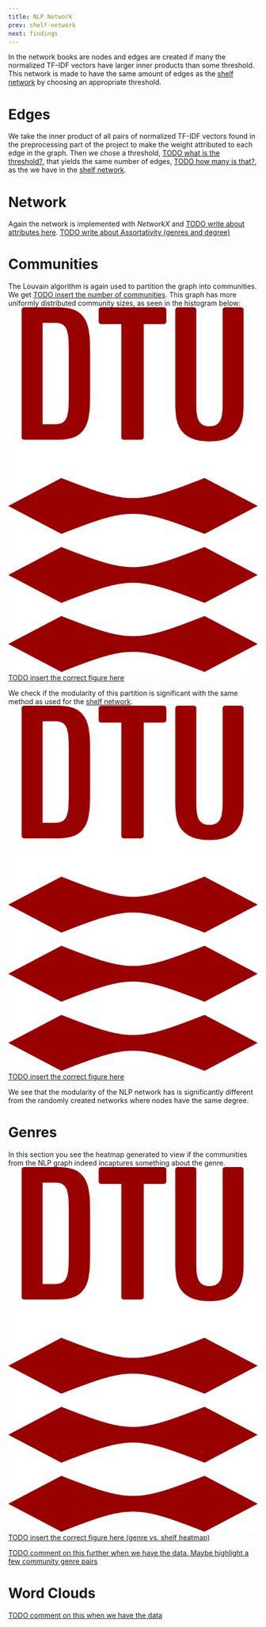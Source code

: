 ```yaml
---
title: NLP Network
prev: shelf-network
next: findings
---
```

In the network books are nodes and edges are created if many the normalized TF-IDF vectors have larger inner products than some threshold. This network is made to have the same amount of edges as the [shelf network](shelf-network) by choosing an appropriate threshold.
# **Edges**
We take the inner product of all pairs of normalized TF-IDF vectors found in the preprocessing part of the project to make the weight attributed to each edge in the graph. Then we chose a threshold, [TODO what is the threshold?](), that yields the same number of edges, [TODO how many is that?](), as the we have in the [shelf network](shelf-network). 

# **Network**
Again the network is implemented with *NetworkX* and [TODO write about attributes here](). [TODO write about Assortativity (genres and degree)]()

# **Communities**
The Louvain algorithm is again used to partition the graph into communities. We get [TODO insert the number of communities](). This graph has more uniformly distributed community sizes, as seen in the histogram below: 
![](/images/dtu-logo.png) [TODO insert the correct figure here]()

We check if the modularity of this partition is significant with the same method as used for the [shelf network](shelf-network). 
![](/images/dtu-logo.png) [TODO insert the correct figure here]()

We see that the modularity of the NLP network has is significantly different from the randomly created networks where nodes have the same degree. 

# **Genres**
In this section you see the heatmap generated to view if the communities from the NLP graph indeed incaptures something about the genre. 
![](/images/dtu-logo.png) [TODO insert the correct figure here (genre vs. shelf heatmap)]()
 
[TODO comment on this further when we have the data. Maybe highlight a few community genre pairs]()


# **Word Clouds**
[TODO comment on this when we have the data]()
